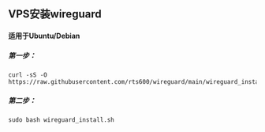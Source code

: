 ## VPS安装wireguard
#### 适用于Ubuntu/Debian

##### 第一步：
```
curl -sS -O https://raw.githubusercontent.com/rts600/wireguard/main/wireguard_install.sh
```
##### 第二步：
```
sudo bash wireguard_install.sh
```
